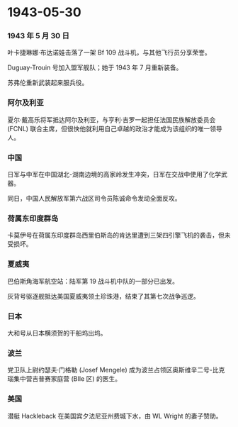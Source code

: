 # 1943-05-30

### 1943 年 5 月 30 日

叶卡捷琳娜·布达诺娃击落了一架 Bf 109 战斗机，与其他飞行员分享荣誉。

Duguay-Trouin 号加入盟军舰队；她于 1943 年 7 月重新装备。

苏弗伦重新武装起来服兵役。

### 阿尔及利亚

夏尔·戴高乐将军抵达阿尔及利亚，与亨利·吉罗一起担任法国民族解放委员会
(FCNL)
联合主席，但很快他就利用自己卓越的政治才能成为该组织的唯一领导人。

### 中国

日军与中军在中国湖北-湖南边境的高家岭发生冲突，日军在交战中使用了化学武器。

同日，中国人民解放军第六战区司令员陈诚命令发动全面反攻。

### 荷属东印度群岛

卡莫伊号在荷属东印度群岛西里伯斯岛的肯达里遭到三架四引擎飞机的袭击，但未受损坏。

### 夏威夷

巴伯斯角海军航空站：陆军第 19 战斗机中队的一部分已出发。

灰背号驱逐舰抵达美国夏威夷领土珍珠港，结束了其第七次战争巡逻。

### 日本

大和号从日本横须贺的干船坞出坞。

### 波兰

党卫队上尉约瑟夫·门格勒 (Josef Mengele)
成为波兰占领区奥斯维辛二号-比克瑙集中营吉普赛家庭营 (BIIe 区) 的医生。

### 美国

潜艇 Hackleback 在美国宾夕法尼亚州费城下水，由 WL Wright 的妻子赞助。